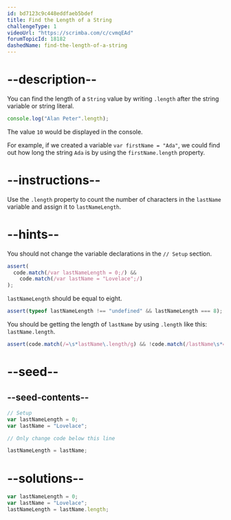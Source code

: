 ```yaml
---
id: bd7123c9c448eddfaeb5bdef
title: Find the Length of a String
challengeType: 1
videoUrl: "https://scrimba.com/c/cvmqEAd"
forumTopicId: 18182
dashedName: find-the-length-of-a-string
---
```


# --description--

You can find the length of a `String` value by writing `.length` after the string variable or string literal.

```js
console.log("Alan Peter".length);
```

The value `10` would be displayed in the console.

For example, if we created a variable `var firstName = "Ada"`, we could find out how long the string `Ada` is by using the `firstName.length` property.

# --instructions--

Use the `.length` property to count the number of characters in the `lastName` variable and assign it to `lastNameLength`.

# --hints--

You should not change the variable declarations in the `// Setup` section.

```js
assert(
  code.match(/var lastNameLength = 0;/) &&
    code.match(/var lastName = "Lovelace";/)
);
```

`lastNameLength` should be equal to eight.

```js
assert(typeof lastNameLength !== "undefined" && lastNameLength === 8);
```

You should be getting the length of `lastName` by using `.length` like this: `lastName.length`.

```js
assert(code.match(/=\s*lastName\.length/g) && !code.match(/lastName\s*=\s*8/));
```

# --seed--

## --seed-contents--

```js
// Setup
var lastNameLength = 0;
var lastName = "Lovelace";

// Only change code below this line

lastNameLength = lastName;
```

# --solutions--

```js
var lastNameLength = 0;
var lastName = "Lovelace";
lastNameLength = lastName.length;
```
